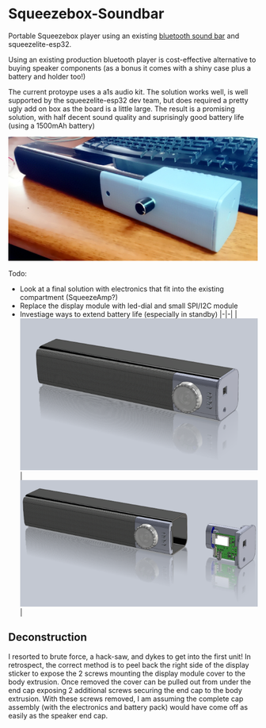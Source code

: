 # Squeezebox-Soundbar
Portable Squeezebox player using an existing [bluetooth sound bar](https://www.ebay.com/itm/154052571509) and squeezelite-esp32.

Using an existing production bluetooth player is cost-effective alternative to buying speaker components (as a bonus it comes with a shiny case plus a battery and holder too!)

The current protoype uses a a1s audio kit.  The solution works well, is well supported by the squeezelite-esp32 dev team, but does required a pretty ugly add on box as the board is a little large.  The result is a promising solution, with half decent sound quality and suprisingly good battery life (using a 1500mAh battery)

![A1S Protype](a1s-soundbar.jpg)

Todo: 
- Look at a final solution with electronics that fit into the existing compartment (SqueezeAmp?)
- Replace the display module with led-dial and small SPI/I2C module
- Investiage ways to extend battery life (especially in standby)
|-|-|
|![Squeezeamp Concept](squeezeamp-soundbar.PNG)|![Exploded](squeezeamp-soundbar-exp.PNG)|

## Deconstruction
I resorted to brute force, a hack-saw, and dykes to get into the first unit!  In retrospect, the correct method is to peel back the right side of the display sticker to expose the 2 screws mounting the display module cover to the body extrusion.  Once removed the cover can be pulled out from under the end cap exposing 2 additional screws securing the end cap to the body extrusion.  With these screws removed, I am assuming the complete cap assembly (with the electronics and battery pack) would have come off as easily as the speaker end cap.




